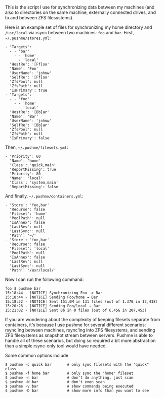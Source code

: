 This is the script I use for synchronizing data between my machines (and also
to directories on the same machine, externally connected drives, and to and
between ZFS filesystems).

Here is an example set of files for synchronizing my home directory and
`/usr/local` via rsync between two machines: `foo` and `bar`.  First,
`~/.pushme/stores.yml`:

    - 'Targets':
      - - 'bar'
        - - 'home'
          - 'local'
      'HostRe': '[Ff]oo'
      'Name': 'Foo'
      'UserName': 'johnw'
      'SelfRe': '[Ff]oo'
      'ZfsPool': null
      'ZfsPath': null
      'IsPrimary': true
    - 'Targets':
      - - 'foo'
        - - 'home'
          - 'local'
      'HostRe': '[Bb]ar'
      'Name': 'Bar'
      'UserName': 'johnw'
      'SelfRe': '[Bb]ar'
      'ZfsPool': null
      'ZfsPath': null
      'IsPrimary': false

Then, `~/.pushme/filesets.yml`:

    - 'Priority': 60
      'Name': 'home'
      'Class': 'quick,main'
      'ReportMissing': true
    - 'Priority': 80
      'Name': 'local'
      'Class': 'system,main'
      'ReportMissing': false

And finally, `~/.pushme/containers.yml`:

    - 'Store': 'foo,bar'
      'Recurse': false
      'Fileset': 'home'
      'PoolPath': null
      'IsAnnex': false
      'LastRev': null
      'LastSync': null
      'Path': '~/'
    - 'Store': 'foo,bar'
      'Recurse': false
      'Fileset': 'local'
      'PoolPath': null
      'IsAnnex': false
      'LastRev': null
      'LastSync': null
      'Path': '/usr/local/'

Now I can run the following command:

    foo $ pushme bar
    15:18:44 - [NOTICE] Synchronizing Foo -> Bar
    15:18:44 - [NOTICE] Sending Foo/home → Bar
    15:18:52 - [NOTICE] Sent 151.0M in 131 files (out of 1.37G in 12,418)
    15:20:26 - [NOTICE] Sending Foo/local → Bar
    15:21:02 - [NOTICE] Sent 0b in 0 files (out of 6.45G in 207,453)

If you are wondering about the complexity of keeping filesets separate from
containers, it's because I use pushme for several different scenarios:
rsync'ing between machines, rsync'ing into ZFS filesystems, and sending ZFS
filesystems as snapshot stream between servers.  Pushme is able to handle all
of these scenarios, but doing so required a bit more abstraction than a simple
rsync-only tool would have needed.

Some common options include:

    $ pushme -c quick bar       # only sync filesets with the "quick" class
    $ pushme -f home bar        # only sync the "home" fileset
    $ pushme -n bar             # don't do anything, just scan
    $ pushme -N bar             # don't even scan
    $ pushme -v bar             # show commands being executed
    $ pushme -D bar             # show more info than you want to see
